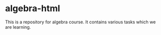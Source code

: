 # algebra-html
This is a repository for algebra course. It contains various tasks which we are learning.
